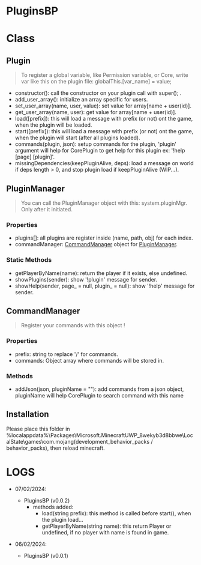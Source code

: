 # PluginsBP

# Class
## Plugin
> To register a global variable, like Permission variable, or Core, write var like this on the plugin file:
> globalThis.\[var_name\] = value;

- constructor(): call the constructor on your plugin call with super(); .
- add_user_array(): initialize an array specific for users.
- set_user_array(name, user, value): set value for array[name + user(id)].
- get_user_array(name, user): get value for array[name + user(id)].
- load(\[prefix\]): this will load a message with prefix (or not) ont the game, when the plugin will be loaded.
- start(\[prefix\]): this will load a message with prefix (or not) ont the game, when the plugin will start (after all plugins loaded).
- commands(plugin, json): setup commands for the plugin, 'plugin' argument will help for CorePlugin to get help for this plugin ex: '!help \[page\] \[plugin\]'.
- missingDependencies(keepPluginAlive, deps): load a message on world if deps length > 0, and stop plugin load if keepPluginAlive (WIP...).

## PluginManager
> You can call the PluginManager object with this: system.pluginMgr.
> Only after it initiated.

### Properties
- plugins[]: all plugins are register inside (name, path, obj) for each index.
- commandManager: [CommandManager](https://github.com/QuentinFTL/PluginsBP/blob/main/PluginsBPVoid/scripts/class/CommandManager.js) object for [PluginManager](https://github.com/QuentinFTL/PluginsBP/blob/main/PluginsBPVoid/scripts/class/PluginManager.js).

### Static Methods
- getPlayerByName(name): return the player if it exists, else undefined.
- showPlugins(sender): show '!plugin' message for sender.
- showHelp(sender, page_ = null, plugin_ = null): show '!help' message for sender.

## CommandManager
> Register your commands with this object !

### Properties
- prefix: string to replace '/' for commands.
- commands: Object array where commands will be stored in.

### Methods
- addJson(json, pluginName = ""): add commands from a json object, pluginName will help CorePlugin to search command with this name 


## Installation
Please place this folder in %localappdata%\Packages\Microsoft.MinecraftUWP_8wekyb3d8bbwe\LocalState\games\com.mojang\(development_behavior_packs / behavior_packs), then reload minecraft.

# LOGS
 - 07/02/2024:
     -   PluginsBP (v0.0.2)
         -   methods added:
             -   load(string prefix): this method is called before start(), when the plugin load...
             -   getPlayerByName(string name): this return Player or undefined, if no player with name is found in game.

 - 06/02/2024:
     -   PluginsBP (v0.0.1)
